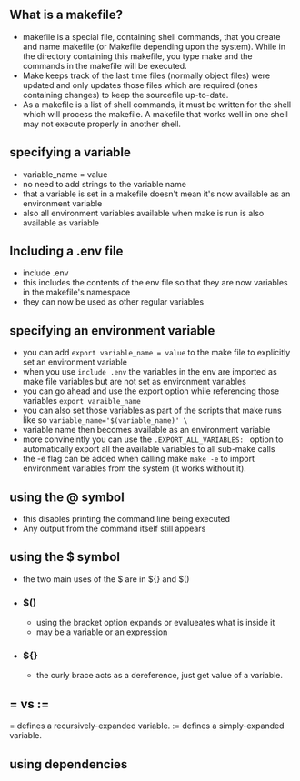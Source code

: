 ## What is a makefile?
- makefile is a special file, containing shell commands, that you create and name makefile (or Makefile depending upon the system). While in the directory containing this makefile, you type make and the commands in the makefile will be executed. 
- Make keeps track of the last time files (normally object files) were updated and only updates those files which are required (ones containing changes) to keep the sourcefile up-to-date.
- As a makefile is a list of shell commands, it must be written for the shell which will process the makefile. A makefile that works well in one shell may not execute properly in another shell.

## specifying a variable
- variable_name = value
- no need to add strings to the variable name
- that a variable is set in a makefile doesn't mean it's now available as an environment variable
- also all environment variables available when make is run is also available as variable

## Including a .env file
- include .env
- this includes the contents of the env file so that they are now variables in the makefile's namespace
- they can now be used as other regular variables

## specifying an environment variable
- you can add `export variable_name = value` to the make file to explicitly set an environment variable
- when you use `include .env` the variables in the env are imported as make file variables but are not set as environment variables
- you can go ahead and use the export option while referencing those variables `export varaible_name`
- you can also set those variables as part of the scripts that make runs like so `variable_name='$(variable_name)' \`
- variable name then becomes available as an environment variable
- more convineintly you can use the `.EXPORT_ALL_VARIABLES: ` option to automatically export all the available variables to all sub-make calls
- the -e flag can be added when calling make `make -e` to import environment variables from the system (it works without it). 

## using the @ symbol
- this disables printing the command line being executed
- Any output from the command itself still appears

## using the $ symbol
- the two main uses of the $ are in ${} and $()
- ### $()
    - using the bracket option expands or evalueates what is inside it
    - may be a variable or an expression
- ### ${} 
    - the curly brace acts as a dereference, just get value of a variable.

## = vs :=
= defines a recursively-expanded variable. := defines a simply-expanded variable.


## using dependencies